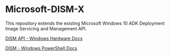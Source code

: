 # Microsoft-DISM-X
This repository extends the existing Microsoft Windows 10 ADK Deployment Image Servicing and Management API.

[DISM API - Windows Hardware Docs](https://docs.microsoft.com/en-us/windows-hardware/manufacture/desktop/dism/deployment-image-servicing-and-management--dism--api)

[DISM - Windows PowerShell Docs](https://docs.microsoft.com/en-us/powershell/module/dism/?view=win10-ps)
